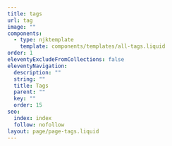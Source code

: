 ```yaml
---
title: tags
url: tag
image: ""
components:
  - type: njktemplate
    template: components/templates/all-tags.liquid
order: 1
eleventyExcludeFromCollections: false
eleventyNavigation:
  description: ""
  string: ""
  title: Tags
  parent: ""
  key: ""
  order: 15
seo:
  index: index
  follow: nofollow
layout: page/page-tags.liquid
---
```


